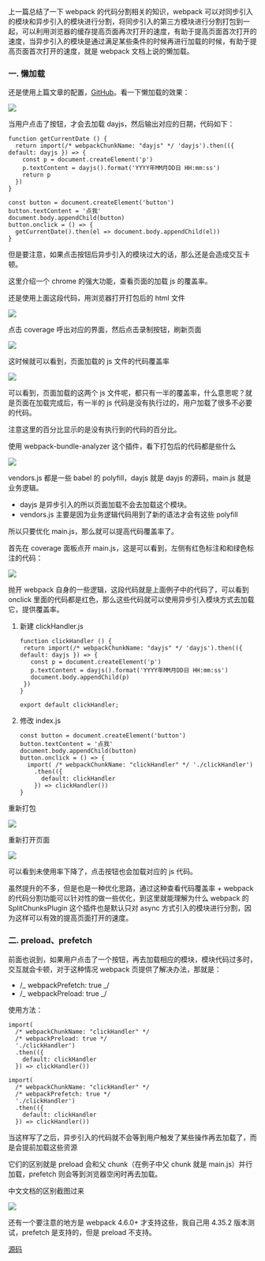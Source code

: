 上一篇总结了一下 webpack 的代码分割相关的知识，webpack 可以对同步引入的模块和异步引入的模块进行分割，将同步引入的第三方模块进行分割打包到一起，可以利用浏览器的缓存提高页面再次打开的速度，有助于提高页面首次打开的速度，当异步引入的模块是通过满足某些条件的时候再进行加载的时候，有助于提高页面首次打开的速度，就是 webpack 文档上说的懒加载。

### 一. 懒加载

还是使用上篇文章的配置，[GitHub](https://github.com/GreedyWhale/webpack_demo/tree/SplitChunksPlugin)。看一下懒加载的效果：

![](/caisr.github.io/database/images/articles/webpack/preload/image.gif)

当用户点击了按钮，才会去加载 dayjs，然后输出对应的日期，代码如下：

```
function getCurrentDate () {
  return import(/* webpackChunkName: "dayjs" */ 'dayjs').then(({ default: dayjs }) => {
    const p = document.createElement('p')
    p.textContent = dayjs().format('YYYY年MM月DD日 HH:mm:ss')
    return p
  })
}

const button = document.createElement('button')
button.textContent = '点我'
document.body.appendChild(button)
button.onclick = () => {
  getCurrentDate().then(el => document.body.appendChild(el))
}
```

但是要注意，如果点击按钮后异步引入的模块过大的话，那么还是会造成交互卡顿。

这里介绍一个 chrome 的强大功能，查看页面的加载 js 的覆盖率。

还是使用上面这段代码，用浏览器打开打包后的 html 文件

![](/caisr.github.io/database/images/articles/webpack/preload/image1.png)

点击 coverage 呼出对应的界面，然后点击录制按钮，刷新页面

![](/caisr.github.io/database/images/articles/webpack/preload/image2.png)

这时候就可以看到，页面加载的 js 文件的代码覆盖率

![](/caisr.github.io/database/images/articles/webpack/preload/image3.png)

可以看到，页面加载的这两个 js 文件呢，都只有一半的覆盖率，什么意思呢？就是页面在加载完成后，有一半的 js 代码是没有执行过的，用户加载了很多不必要的代码。

注意这里的百分比显示的是没有执行到的代码的百分比。

使用 webpack-bundle-analyzer 这个插件，看下打包后的代码都是些什么

![](/caisr.github.io/database/images/articles/webpack/preload/image4.png)

vendors.js 都是一些 babel 的 polyfill，dayjs 就是 dayjs 的源码，main.js 就是业务逻辑。

- dayjs 是异步引入的所以页面加载不会去加载这个模块。
- vendors.js 主要是因为业务逻辑代码用到了新的语法才会有这些 polyfill

所以只要优化 main.js，那么就可以提高代码覆盖率了。

首先在 coverage 面板点开 main.js，这是可以看到，左侧有红色标注和和绿色标注的代码：

![](/caisr.github.io/database/images/articles/webpack/preload/image5.png)

抛开 webpack 自身的一些逻辑，这段代码就是上面例子中的代码了，可以看到 onclick 里面的代码都是红色，那么这些代码就可以使用异步引入模块方式去加载它，提供覆盖率。

1. 新建 clickHandler.js

   ```
   function clickHandler () {
    return import(/* webpackChunkName: "dayjs" */ 'dayjs').then(({ default: dayjs }) => {
      const p = document.createElement('p')
      p.textContent = dayjs().format('YYYY年MM月DD日 HH:mm:ss')
      document.body.appendChild(p)
    })
   }

   export default clickHandler;
   ```

2. 修改 index.js

   ```
   const button = document.createElement('button')
   button.textContent = '点我'
   document.body.appendChild(button)
   button.onclick = () => {
     import( /* webpackChunkName: "clickHandler" */ './clickHandler')
       .then(({
         default: clickHandler
       }) => clickHandler())
   }
   ```

重新打包

![](/caisr.github.io/database/images/articles/webpack/preload/image6.png)

重新打开页面

![](/caisr.github.io/database/images/articles/webpack/preload/image7.png)

可以看到未使用率下降了，点击按钮也会加载对应的 js 代码。

虽然提升的不多，但是也是一种优化思路，通过这种查看代码覆盖率 + webpack 的代码分割功能可以针对性的做一些优化，到这里就能理解为什么 webpack 的 SplitChunksPlugin 这个插件也是默认只对 async 方式引入的模块进行分割，因为这样可以有效的提高页面打开的速度。

### 二. preload、prefetch

前面也说到，如果用户点击了一个按钮，再去加载相应的模块，模块代码过多时，交互就会卡顿，对于这种情况 webpack 页提供了解决办法，那就是：

- /_ webpackPrefetch: true _/
- /_ webpackPreload: true _/

使用方法：

```
import(
  /* webpackChunkName: "clickHandler" */
  /* webpackPreload: true */
  './clickHandler')
  .then(({
    default: clickHandler
  }) => clickHandler())

import(
  /* webpackChunkName: "clickHandler" */
  /* webpackPrefetch: true */
  './clickHandler')
  .then(({
    default: clickHandler
  }) => clickHandler())
```

当这样写了之后，异步引入的代码就不会等到用户触发了某些操作再去加载了，而是会提前加载这些资源

它们的区别就是 preload 会和父 chunk（在例子中父 chunk 就是 main.js）并行加载，prefetch 则会等到浏览器空闲时再去加载。

中文文档的区别截图过来

![](/caisr.github.io/database/images/articles/webpack/preload/image8.png)

还有一个要注意的地方是 webpack 4.6.0+ 才支持这些，我自己用 4.35.2 版本测试，prefetch 是支持的，但是 preload 不支持。

[源码](https://github.com/GreedyWhale/webpack_demo/tree/prefetch_preload)
